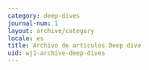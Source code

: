 ```yaml
---
category: deep-dives
journal-num: 1
layout: archive/category
locale: es
title: Archivo de articulos Deep dive
uid: wj1-archive-deep-dives
---
```

